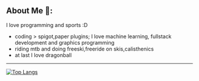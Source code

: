 ## About Me 👋:
 I love programming and sports :D
 - coding > spigot,paper plugins; I love machine learning, fullstack development and graphics programming
 - riding mtb and doing freeski,freeride on skis,calisthenics
 - at last I love dragonball
 
---

[![Top Langs](https://github-readme-stats.vercel.app/api/top-langs/?username=Mathewooo&hide=c++,css,html&langs_count=8)](https://github.com/anuraghazra/github-readme-stats)


